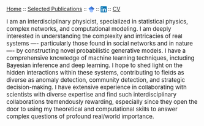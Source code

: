 <!-- [Home](index.md) :: [Selected Publications](pub.md) :: [![Google Scholar](pngwing.png)](https://scholar.google.com/citations?user=H-9OPuIAAAAJ&hl=en) :: [![LinkedIn](LinkedIn_logo_initials.png)](https://linkedin.com/in/hadiseh-safdari-238540153)  :: [CV](Hadiseh_Safdari_CV.pdf)  -->

<!-- [Home](index.md) :: [Selected Publications](pub.md) :: [<img src="pngwing.png" alt="LinkedIn" class="logo">](https://scholar.google.com/citations?user=H-9OPuIAAAAJ&hl=en) :: [<img src="LinkedIn_logo_initials.png" alt="LinkedIn" class="logo">](https://linkedin.com/in/hadiseh-safdari-238540153) :: [CV](Hadiseh_Safdari_CV.pdf) -->

[Home](index.md) :: [Selected Publications](pub.md) :: [<img src="pngwing.png" alt="Google Scholar" style="width: 16px; height: 16px; vertical-align: middle;">](https://scholar.google.com/citations?user=H-9OPuIAAAAJ&hl=en) :: [<img src="LinkedIn_logo_initials.png" alt="LinkedIn" style="width: 16px; height: 16px; vertical-align: middle;">](https://linkedin.com/in/hadiseh-safdari-238540153) :: [CV](Hadiseh_Safdari_CV.pdf)



<div style="font-size: 15px;">
I am an interdisciplinary physicist, specialized in statistical physics, complex networks, and computational modeling. I am deeply interested in understanding the complexity and intricacies of real systems —- particularly those found in social networks and in nature —- by constructing novel probabilistic generative models. I have a comprehensive knowledge of machine learning techniques, including Bayesian inference and deep learning. I hope to shed light on the hidden interactions within these systems, contributing to fields as diverse as anomaly detection, community detection, and strategic decision-making. I have extensive experience in collaborating with scientists with diverse expertise and find such interdisciplinary collaborations tremendously rewarding, especially since they open the door to using my theoretical and computational skills to answer complex questions of profound real/world importance. 
</div>


<!-- ![Image](./figures/scene.jpg) -->

<!-- A photo from a cozy hotel in Titisee-Neustadt, taken in Winter 2024. -->

